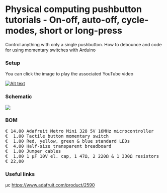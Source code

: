 # Physical computing pushbutton tutorials - On-off, auto-off, cycle-modes, short or long-press

Control anything with only a single pushbutton. How to debounce and code for using momentary switches with Arduino

### Setup

You can click the image to play the associated YouTube video

[![Alt text](Assets/#######.jpg)](https://www.youtube.com/watch?v=#######)

### Schematic

![](Assets/#######.png)

### BOM

<pre>
€ 14,00 Adafruit Metro Mini 328 5V 16MHz microcontroller
€  1,00 Tactile button momentary switch
€  1,00 Red, yellow, green & blue standard LEDs
€  4,00 Half-size transparent breadboard
€  1,00 Jumper cables
€  1,00 1 µF 10V el. cap, 1 47Ω, 2 220Ω & 1 330Ω resistors
€ 22,00
</pre>  

### Useful links  

μc https://www.adafruit.com/product/2590  
